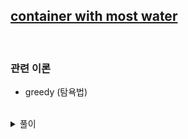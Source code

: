 ## [container with most water](https://leetcode.com/problems/container-with-most-water/)

<br />

### 관련 이론

- greedy (탐욕법)

<br />

<details>
<summary>풀이</summary>
<p>

- 현재 위치의 높이: point

- 배열에서 point보다 높은 첫번째 point(`firstEndPoint`)와 마지막 point(`lastEndPoint`)를 찾는다.

- 베열에서 첫번째 point와 `lastEndPoint`까지의 거리를 구하고, 마지막 point와 `firstEndPoint`까지의 거리를 구한다.

- 최대 길이를 point와 곱해 `maxArea`를 구한다.

```js
/**
 * @param {number[]} height
 * @return {number}
 */
const maxArea = (arr) => {
  let result = 0;

  for (let i = 0; i < arr.length; i++) {
    const point = arr[i];
    const firstEndPoint = arr.findIndex((e) => e >= point);
    let lastEndPoint = i;
    for (let j = arr.length - 1; j > 0; j--) {
      if (arr[j] >= point) {
        lastEndPoint = j;
        break;
      }
    }
    const maxLength = Math.max(
      Math.abs(arr.lastIndexOf(point) - firstEndPoint),
      Math.abs(arr.indexOf(point) - lastEndPoint)
    );
    result = Math.max(result, point * maxLength);
  }

  return result;
};
```

😭 leetcode에서 `findLastIndex()`를 사용하지 못 했다.

😭 time limit exceeded 에러를 해결하지 못 했다.

</p>
</details>
